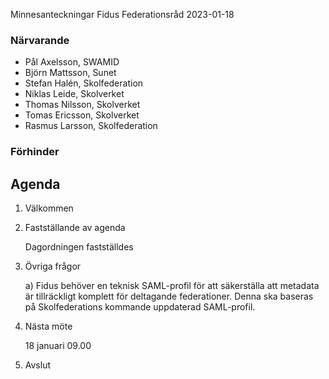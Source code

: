 Minnesanteckningar Fidus Federationsråd 2023-01-18

### Närvarande
* Pål Axelsson, SWAMID
* Björn Mattsson, Sunet
* Stefan Halén, Skolfederation
* Niklas Leide, Skolverket
* Thomas Nilsson, Skolverket
* Tomas Ericsson, Skolverket
* Rasmus Larsson, Skolfederation

### Förhinder

## Agenda
1. Välkommen
2. Fastställande av agenda

	Dagordningen fastställdes
3. Övriga frågor

	a) Fidus behöver en teknisk SAML-profil för att säkerställa att metadata är tillräckligt komplett för deltagande federationer. Denna ska baseras på Skolfederations kommande uppdaterad SAML-profil.

4. Nästa möte

	18 januari 09.00

5. Avslut
